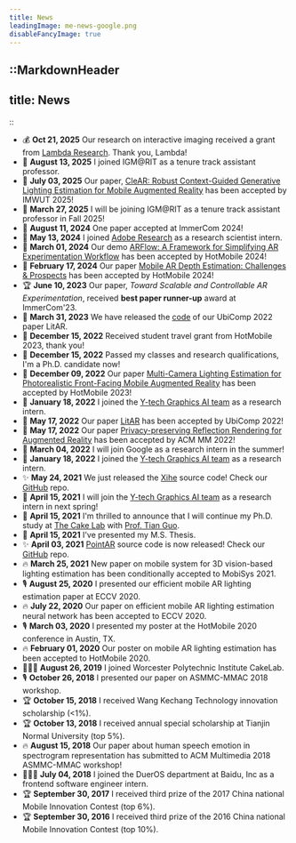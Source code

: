 ```yaml
---
title: News
leadingImage: me-news-google.png
disableFancyImage: true
---
```


::MarkdownHeader
---
title: News
---
::

- 💰 **Oct 21, 2025** Our research on interactive imaging received a grant from [Lambda Research](https://lambda.ai/research). Thank you, Lambda!
- 🎉 **August 13, 2025** I joined IGM@RIT as a tenure track assistant professor.
- 🎉 **July 03, 2025** Our paper, [CleAR: Robust Context-Guided Generative Lighting Estimation for Mobile Augmented Reality](https://arxiv.org/pdf/2411.02179) has been accepted by IMWUT 2025!
- 🎉 **March 27, 2025** I will be joining IGM@RIT as a tenure track assistant professor in Fall 2025!
- 🎉 **August 11, 2024** One paper accepted at ImmerCom 2024!
- 🎉 **May 13, 2024** I joined [Adobe Research](http://www.chongyangma.com/team/index.html) as a research scientist intern.
- 🎉 **March 01, 2024** Our demo [ARFlow: A Framework for Simplifying AR Experimentation Workflow](https://cake.wpi.edu/ARFlow/) has been accepted by HotMobile 2024!
- 🎉 **February 17, 2024** Our paper [Mobile AR Depth Estimation: Challenges & Prospects](https://arxiv.org/pdf/2310.14437) has been accepted by HotMobile 2024!
- 🏆 **June 10, 2023** Our paper, *Toward Scalable and Controllable AR Experimentation*, received **best paper runner-up** award at ImmerCom'23.
- 🎉 **March 31, 2023** We have released the [code](https://github.com/cake-lab/LitAR) of our UbiComp 2022 paper LitAR.
- 🎉 **December 15, 2022** Received student travel grant from HotMobile 2023, thank you!
- 🎉 **December 15, 2022** Passed my classes and research qualifications, I'm a Ph.D. candidate now!
- 🎉 **December 09, 2022** Our paper [Multi-Camera Lighting Estimation for Photorealistic Front-Facing Mobile Augmented Reality](https://arxiv.org/pdf/2301.06143) has been accepted by HotMobile 2023!
- 🎉 **January 18, 2022** I joined the [Y-tech Graphics AI team](http://www.chongyangma.com/team/index.html) as a research intern.
- 🎉 **May 17, 2022** Our paper [LitAR](/project/litar) has been accepted by UbiComp 2022!
- 🎉 **May 17, 2022** Our paper [Privacy-preserving Reflection Rendering for Augmented Reality](/project/privacy-preserving-reflection) has been accepted by ACM MM 2022!
- 🎉 **March 04, 2022** I will join Google as a research intern in the summer!
- 🎉 **January 18, 2022** I joined the [Y-tech Graphics AI team](http://www.chongyangma.com/team/index.html) as a research intern.
- ✨ **May 24, 2021** We just released the [Xihe](/project/point-ar) source code! Check our [GitHub](https://github.com/cake-lab/Xihe) repo.
- 🎉 **April 15, 2021** I will join the [Y-tech Graphics AI team](http://chongyangma.com/team/index.html) as a research intern in next spring!
- 🎉 **April 15, 2021** I'm thrilled to announce that I will continue my Ph.D. study at [The Cake Lab](https://cake.wpi.edu/) with [Prof. Tian Guo](https://tianguo.info).
- 🎉 **April 15, 2021** I've presented my M.S. Thesis.
- ✨ **April 03, 2021** [PointAR](/project/point-ar) source code is now released! Check our [GitHub](https://github.com/cake-lab/PointAR) repo.
- 🔥 **March 25, 2021** New paper on mobile system for 3D vision-based lighting estimation has been conditionally accepted to MobiSys 2021.
- 🎙️ **August 25, 2020** I presented our efficient mobile AR lighting estimation paper at ECCV 2020.
- 🔥 **July 22, 2020** Our paper on efficient mobile AR lighting estimation neural network has been accepted to ECCV 2020.
- 🎙️ **March 03, 2020** I presented my poster at the HotMobile 2020 conference in Austin, TX.
- 🔥 **February 01, 2020** Our poster on mobile AR lighting estimation has been accepted to HotMobile 2020.
- 🦸🏻‍♂️ **August 26, 2019** I joined Worcester Polytechnic Institute CakeLab.
- 🎙️ **October 26, 2018** I presented our paper on ASMMC-MMAC 2018 workshop.
- 🏆 **October 15, 2018** I received Wang Kechang Technology innovation scholarship (<1%).
- 🏆 **October 13, 2018** I received annual special scholarship at Tianjin Normal University (top 5%).
- 🔥 **August 15, 2018** Our paper about human speech emotion in spectrogram representation has submitted to ACM Multimedia 2018 ASMMC-MMAC workshop!
- 👨🏻‍💻 **July 04, 2018** I joined the DuerOS department at Baidu, Inc as a frontend software engineer intern.
- 🏆 **September 30, 2017** I received third prize of the 2017 China national Mobile Innovation Contest (top 6%).
- 🏆 **September 30, 2016** I received third prize of the 2016 China national Mobile Innovation Contest (top 10%).
